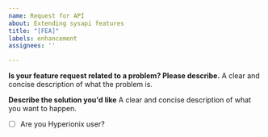 ```yaml
---
name: Request for API
about: Extending sysapi features
title: "[FEA]"
labels: enhancement
assignees: ''

---
```


**Is your feature request related to a problem? Please describe.**
A clear and concise description of what the problem is. 

**Describe the solution you'd like**
A clear and concise description of what you want to happen.

- [ ] Are you Hyperionix user?

